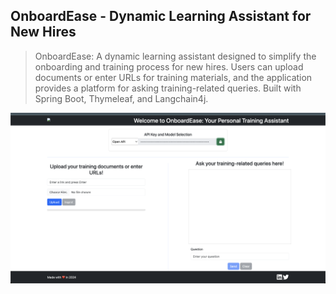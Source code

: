 ## OnboardEase - Dynamic Learning Assistant for New Hires 

> OnboardEase: A dynamic learning assistant designed to simplify the onboarding and training process for new hires.
Users can upload documents or enter URLs for training materials, and the application provides a platform for asking training-related queries.
Built with Spring Boot, Thymeleaf, and Langchain4j.

![OnboardEase](docs/app.png)

